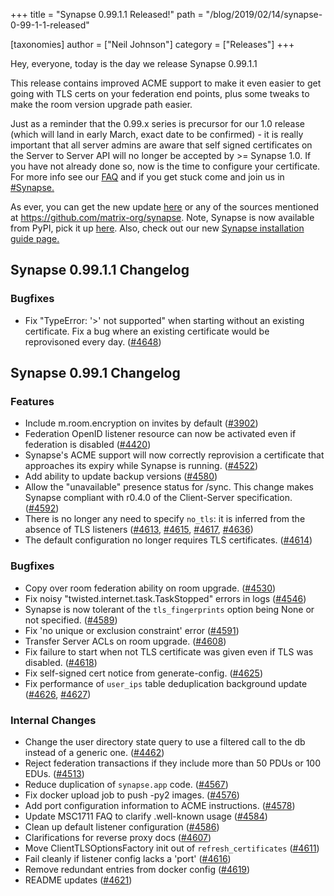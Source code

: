 +++
title = "Synapse 0.99.1.1 Released!"
path = "/blog/2019/02/14/synapse-0-99-1-1-released"

[taxonomies]
author = ["Neil Johnson"]
category = ["Releases"]
+++

Hey, everyone, today is the day we release Synapse 0.99.1.1

This release contains improved ACME support to make it even easier to get going with TLS certs on your federation end points, plus some tweaks to make the room version upgrade path easier.

Just as a reminder that the 0.99.x series is precursor for our 1.0 release (which will land in early March, exact date to be confirmed) - it is really important that all server admins are aware that self signed certificates on the Server to Server API will no longer be accepted by &gt;= Synapse 1.0. If you have not already done so, now is the time to configure your certificate. For more info see our <a href="https://github.com/matrix-org/synapse/blob/master/docs/MSC1711_certificates_FAQ.md">FAQ</a> and if you get stuck come and join us in <a href="https://matrix.to/#/#synapse:matrix.org">#Synapse.</a>

As ever, you can get the new update <a href="https://github.com/matrix-org/synapse/releases/tag/v0.99.1.1">here</a> or any of the sources mentioned at <a href="https://github.com/matrix-org/synapse">https://github.com/matrix-org/synapse</a>. Note, Synapse is now available from PyPI, pick it up <a href="https://pypi.org/project/matrix-synapse/">here</a>. Also, check out our new <a href="/docs/guides/installing-synapse">Synapse installation guide page.</a>

## Synapse 0.99.1.1 Changelog

### Bugfixes

<ul>
 	<li>Fix "TypeError: '&gt;' not supported" when starting without an existing certificate.
Fix a bug where an existing certificate would be reprovisoned every day. (<a href="https://github.com/matrix-org/synapse/issues/4648" data-hovercard-type="pull_request" data-hovercard-url="/matrix-org/synapse/pull/4648/hovercard" aria-describedby="hovercard-aria-description">#4648</a>)</li>
</ul>

## Synapse 0.99.1 Changelog

### Features

<ul>
 	<li>Include m.room.encryption on invites by default (<a href="https://github.com/matrix-org/synapse/issues/3902" data-hovercard-type="pull_request" data-hovercard-url="/matrix-org/synapse/pull/3902/hovercard" aria-describedby="hovercard-aria-description">#3902</a>)</li>
 	<li>Federation OpenID listener resource can now be activated even if federation is disabled (<a href="https://github.com/matrix-org/synapse/issues/4420" data-hovercard-type="pull_request" data-hovercard-url="/matrix-org/synapse/pull/4420/hovercard" aria-describedby="hovercard-aria-description">#4420</a>)</li>
 	<li>Synapse's ACME support will now correctly reprovision a certificate that approaches its expiry while Synapse is running. (<a href="https://github.com/matrix-org/synapse/issues/4522" data-hovercard-type="pull_request" data-hovercard-url="/matrix-org/synapse/pull/4522/hovercard" aria-describedby="hovercard-aria-description">#4522</a>)</li>
 	<li>Add ability to update backup versions (<a href="https://github.com/matrix-org/synapse/issues/4580" data-hovercard-type="pull_request" data-hovercard-url="/matrix-org/synapse/pull/4580/hovercard" aria-describedby="hovercard-aria-description">#4580</a>)</li>
 	<li>Allow the "unavailable" presence status for /sync.
This change makes Synapse compliant with r0.4.0 of the Client-Server specification. (<a href="https://github.com/matrix-org/synapse/issues/4592" data-hovercard-type="pull_request" data-hovercard-url="/matrix-org/synapse/pull/4592/hovercard" aria-describedby="hovercard-aria-description">#4592</a>)</li>
 	<li>There is no longer any need to specify <code>no_tls</code>: it is inferred from the absence of TLS listeners (<a href="https://github.com/matrix-org/synapse/issues/4613" data-hovercard-type="pull_request" data-hovercard-url="/matrix-org/synapse/pull/4613/hovercard" aria-describedby="hovercard-aria-description">#4613</a>, <a href="https://github.com/matrix-org/synapse/issues/4615" data-hovercard-type="pull_request" data-hovercard-url="/matrix-org/synapse/pull/4615/hovercard" aria-describedby="hovercard-aria-description">#4615</a>, <a href="https://github.com/matrix-org/synapse/issues/4617" data-hovercard-type="pull_request" data-hovercard-url="/matrix-org/synapse/pull/4617/hovercard" aria-describedby="hovercard-aria-description">#4617</a>, <a href="https://github.com/matrix-org/synapse/issues/4636" data-hovercard-type="pull_request" data-hovercard-url="/matrix-org/synapse/pull/4636/hovercard" aria-describedby="hovercard-aria-description">#4636</a>)</li>
 	<li>The default configuration no longer requires TLS certificates. (<a href="https://github.com/matrix-org/synapse/issues/4614" data-hovercard-type="pull_request" data-hovercard-url="/matrix-org/synapse/pull/4614/hovercard" aria-describedby="hovercard-aria-description">#4614</a>)</li>
</ul>

### Bugfixes

<ul>
 	<li>Copy over room federation ability on room upgrade. (<a href="https://github.com/matrix-org/synapse/issues/4530" data-hovercard-type="pull_request" data-hovercard-url="/matrix-org/synapse/pull/4530/hovercard" aria-describedby="hovercard-aria-description">#4530</a>)</li>
 	<li>Fix noisy "twisted.internet.task.TaskStopped" errors in logs (<a href="https://github.com/matrix-org/synapse/issues/4546" data-hovercard-type="pull_request" data-hovercard-url="/matrix-org/synapse/pull/4546/hovercard" aria-describedby="hovercard-aria-description">#4546</a>)</li>
 	<li>Synapse is now tolerant of the <code>tls_fingerprints</code> option being None or not specified. (<a href="https://github.com/matrix-org/synapse/issues/4589" data-hovercard-type="pull_request" data-hovercard-url="/matrix-org/synapse/pull/4589/hovercard" aria-describedby="hovercard-aria-description">#4589</a>)</li>
 	<li>Fix 'no unique or exclusion constraint' error (<a href="https://github.com/matrix-org/synapse/issues/4591" data-hovercard-type="pull_request" data-hovercard-url="/matrix-org/synapse/pull/4591/hovercard" aria-describedby="hovercard-aria-description">#4591</a>)</li>
 	<li>Transfer Server ACLs on room upgrade. (<a href="https://github.com/matrix-org/synapse/issues/4608" data-hovercard-type="pull_request" data-hovercard-url="/matrix-org/synapse/pull/4608/hovercard" aria-describedby="hovercard-aria-description">#4608</a>)</li>
 	<li>Fix failure to start when not TLS certificate was given even if TLS was disabled. (<a href="https://github.com/matrix-org/synapse/issues/4618" data-hovercard-type="pull_request" data-hovercard-url="/matrix-org/synapse/pull/4618/hovercard" aria-describedby="hovercard-aria-description">#4618</a>)</li>
 	<li>Fix self-signed cert notice from generate-config. (<a href="https://github.com/matrix-org/synapse/issues/4625" data-hovercard-type="pull_request" data-hovercard-url="/matrix-org/synapse/pull/4625/hovercard" aria-describedby="hovercard-aria-description">#4625</a>)</li>
 	<li>Fix performance of <code>user_ips</code> table deduplication background update (<a href="https://github.com/matrix-org/synapse/issues/4626" data-hovercard-type="pull_request" data-hovercard-url="/matrix-org/synapse/pull/4626/hovercard" aria-describedby="hovercard-aria-description">#4626</a>, <a href="https://github.com/matrix-org/synapse/issues/4627" data-hovercard-type="pull_request" data-hovercard-url="/matrix-org/synapse/pull/4627/hovercard" aria-describedby="hovercard-aria-description">#4627</a>)</li>
</ul>

### Internal Changes

<ul>
 	<li>Change the user directory state query to use a filtered call to the db instead of a generic one. (<a href="https://github.com/matrix-org/synapse/issues/4462" data-hovercard-type="pull_request" data-hovercard-url="/matrix-org/synapse/pull/4462/hovercard" aria-describedby="hovercard-aria-description">#4462</a>)</li>
 	<li>Reject federation transactions if they include more than 50 PDUs or 100 EDUs. (<a href="https://github.com/matrix-org/synapse/issues/4513" data-hovercard-type="pull_request" data-hovercard-url="/matrix-org/synapse/pull/4513/hovercard" aria-describedby="hovercard-aria-description">#4513</a>)</li>
 	<li>Reduce duplication of <code>synapse.app</code> code. (<a href="https://github.com/matrix-org/synapse/issues/4567" data-hovercard-type="pull_request" data-hovercard-url="/matrix-org/synapse/pull/4567/hovercard" aria-describedby="hovercard-aria-description">#4567</a>)</li>
 	<li>Fix docker upload job to push -py2 images. (<a href="https://github.com/matrix-org/synapse/issues/4576" data-hovercard-type="pull_request" data-hovercard-url="/matrix-org/synapse/pull/4576/hovercard" aria-describedby="hovercard-aria-description">#4576</a>)</li>
 	<li>Add port configuration information to ACME instructions. (<a href="https://github.com/matrix-org/synapse/issues/4578" data-hovercard-type="pull_request" data-hovercard-url="/matrix-org/synapse/pull/4578/hovercard" aria-describedby="hovercard-aria-description">#4578</a>)</li>
 	<li>Update MSC1711 FAQ to clarify .well-known usage (<a href="https://github.com/matrix-org/synapse/issues/4584" data-hovercard-type="pull_request" data-hovercard-url="/matrix-org/synapse/pull/4584/hovercard" aria-describedby="hovercard-aria-description">#4584</a>)</li>
 	<li>Clean up default listener configuration (<a href="https://github.com/matrix-org/synapse/issues/4586" data-hovercard-type="pull_request" data-hovercard-url="/matrix-org/synapse/pull/4586/hovercard" aria-describedby="hovercard-aria-description">#4586</a>)</li>
 	<li>Clarifications for reverse proxy docs (<a href="https://github.com/matrix-org/synapse/issues/4607" data-hovercard-type="pull_request" data-hovercard-url="/matrix-org/synapse/pull/4607/hovercard" aria-describedby="hovercard-aria-description">#4607</a>)</li>
 	<li>Move ClientTLSOptionsFactory init out of <code>refresh_certificates</code> (<a href="https://github.com/matrix-org/synapse/issues/4611" data-hovercard-type="pull_request" data-hovercard-url="/matrix-org/synapse/pull/4611/hovercard" aria-describedby="hovercard-aria-description">#4611</a>)</li>
 	<li>Fail cleanly if listener config lacks a 'port' (<a href="https://github.com/matrix-org/synapse/issues/4616" data-hovercard-type="pull_request" data-hovercard-url="/matrix-org/synapse/pull/4616/hovercard" aria-describedby="hovercard-aria-description">#4616</a>)</li>
 	<li>Remove redundant entries from docker config (<a href="https://github.com/matrix-org/synapse/issues/4619" data-hovercard-type="pull_request" data-hovercard-url="/matrix-org/synapse/pull/4619/hovercard" aria-describedby="hovercard-aria-description">#4619</a>)</li>
 	<li>README updates (<a href="https://github.com/matrix-org/synapse/issues/4621" data-hovercard-type="pull_request" data-hovercard-url="/matrix-org/synapse/pull/4621/hovercard" aria-describedby="hovercard-aria-description">#4621</a>)</li>
</ul>
